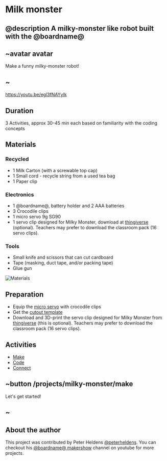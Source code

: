 
# Milk monster

## @description A milky-monster like robot built with the @boardname@

## ~avatar avatar

Make a funny milky-monster robot!

## ~

https://youtu.be/egl3fNAYylk

## Duration

3 Activities, approx 30-45 min each based on familiarity with the coding concepts

## Materials

### Recycled

* 1 Milk Carton (with a screwable top cap)
* 1 Small cord - recycle string from a used tea bag 
* 1 Paper clip

### Electronics

* 1 @boardname@, battery holder and 2 AAA batteries
* 3 Crocodile clips
* 1 micro servo 9g SG90
* 1 servo clip designed for Milky Monster, download at [thingiverse](http://www.thingiverse.com/thing:2185971) (optional). Teachers may prefer to download the classroom pack (16 servo clips).

### Tools

* Small knife and scissors that can cut cardboard
* Tape (masking, duct tape, and/or packing tape)
* Glue gun

![Materials](/static/mb/projects/milky-monster/materials.jpg)

## Preparation

* Equip the [micro servo](/device/servo) with crocodile clips
* Get the [cutout template](/static/mb/projects/milky-monster/template.pdf)
* Download and 3D-print the servo clip designed for Milky Monster from [thingiverse](http://www.thingiverse.com/thing:2185971) (this is optional). Teachers may prefer to download the classroom pack (16 servo clips).

## Activities

* [Make](/projects/milky-monster/make)  
* [Code](/projects/milky-monster/code)  
* [Connect](/projects/milky-monster/connect)  

## ~button /projects/milky-monster/make

Let's get started!

## ~

## About the author

This project was contributed by Peter Heldens [@peterheldens](https://twitter.com/peterheldens). You can checkout his [@boardname@ makershow](http://aka.ms/microbit-makershow) channel on youtube for more projects.